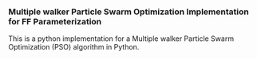### Multiple walker Particle Swarm Optimization Implementation for FF Parameterization

This is a python implementation for a Multiple walker Particle Swarm Optimization (PSO) algorithm in Python. 
